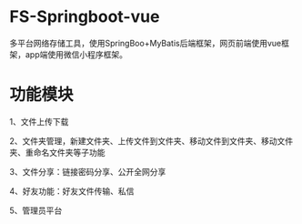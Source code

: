 # FS-Springboot-vue
多平台网络存储工具，使用SpringBoo+MyBatis后端框架，网页前端使用vue框架，app端使用微信小程序框架。


# 功能模块

 1、文件上传下载
 
 2、文件夹管理，新建文件夹、上传文件到文件夹、移动文件到文件夹、移动文件夹、重命名文件夹等子功能
 
 3、文件分享：链接密码分享、公开全网分享
 
 4、好友功能：好友文件传输、私信
 
 5、管理员平台
